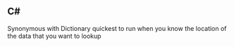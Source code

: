 ## C# 
Synonymous with Dictionary
quickest to run when you know the location of the data that you want to lookup